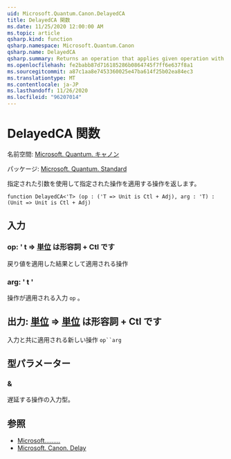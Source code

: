 ```yaml
---
uid: Microsoft.Quantum.Canon.DelayedCA
title: DelayedCA 関数
ms.date: 11/25/2020 12:00:00 AM
ms.topic: article
qsharp.kind: function
qsharp.namespace: Microsoft.Quantum.Canon
qsharp.name: DelayedCA
qsharp.summary: Returns an operation that applies given operation with given argument.
ms.openlocfilehash: fe2babb87d716185286b0864745f7ff6e637f8a1
ms.sourcegitcommit: a87c1aa8e7453360025e47ba614f25b02ea84ec3
ms.translationtype: MT
ms.contentlocale: ja-JP
ms.lasthandoff: 11/26/2020
ms.locfileid: "96207014"
---
```

# <a name="delayedca-function"></a>DelayedCA 関数

名前空間: [Microsoft. Quantum. キャノン](xref:Microsoft.Quantum.Canon)

パッケージ: [Microsoft. Quantum. Standard](https://nuget.org/packages/Microsoft.Quantum.Standard)


指定された引数を使用して指定された操作を適用する操作を返します。

```qsharp
function DelayedCA<'T> (op : ('T => Unit is Ctl + Adj), arg : 'T) : (Unit => Unit is Ctl + Adj)
```


## <a name="input"></a>入力

### <a name="op--t--unit--is-adj--ctl"></a>op: ' t => [単位](xref:microsoft.quantum.lang-ref.unit)  は形容詞 + Ctl です

戻り値を適用した結果として適用される操作


### <a name="arg--t"></a>arg: ' t '

操作が適用される入力 `op` 。



## <a name="output--unit--unit--is-adj--ctl"></a>出力: [単位](xref:microsoft.quantum.lang-ref.unit) => [単位](xref:microsoft.quantum.lang-ref.unit)  は形容詞 + Ctl です

入力と共に適用される新しい操作 `op``arg`

## <a name="type-parameters"></a>型パラメーター

### <a name="t"></a>&

遅延する操作の入力型。

## <a name="see-also"></a>参照

- [Microsoft.........](xref:Microsoft.Quantum.Canon.Delayed)
- [Microsoft. Canon. Delay](xref:Microsoft.Quantum.Canon.Delay)
